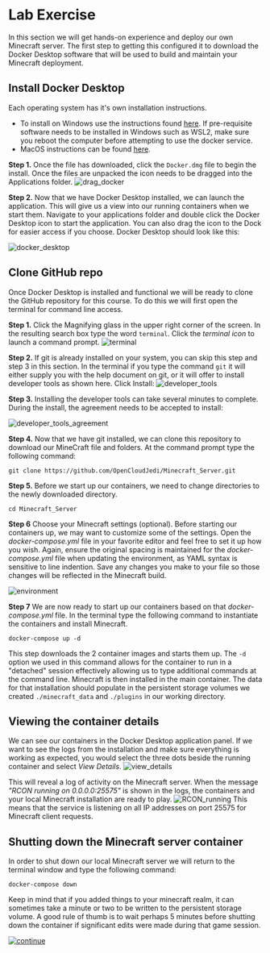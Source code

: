 
# Lab Exercise

In this section we will get hands-on experience and deploy our own Minecraft server. The first step to getting this configured it to download the Docker Desktop software that will be used to build and maintain your Minecraft deployment. 
## Install Docker Desktop
Each operating system has it's own installation instructions. 
- To install on Windows use the instructions found [here](https://docs.docker.com/desktop/install/windows-install/). If pre-requisite software needs to be installed in Windows such as WSL2, make sure you reboot the computer before attempting to use the docker service. 
- MacOS instructions can be found [here](https://docs.docker.com/desktop/install/mac-install/).


**Step 1.** Once the file has downloaded, click the `Docker.dmg` file to begin the install. Once the files are unpacked the icon needs to be dragged into the Applications folder.
![drag_docker](./images/drag_docker.png)

**Step 2.** Now that we have Docker Desktop installed, we can launch the application. This will give us a view into our running containers when we start them. Navigate to your applications folder and double click the Docker Desktop icon to start the application. You can also drag the icon to the Dock for easier access if you choose. Docker Desktop should look like this:

![docker_desktop](./images/docker_desktop.png)

## Clone GitHub repo

Once Docker Desktop is installed and functional we will be ready to clone the GitHub repository for this course. To do this we will first open the terminal for command line access. 

**Step 1.** Click the Magnifying glass in the upper right corner of the screen. In the resulting search box type the word `terminal`. Click the *terminal icon* to launch a command prompt.
![terminal](./images/terminal.png)

**Step 2.** If git is already installed on your system, you can skip this step and step 3 in this section. In the terminal if you type the command `git` it will either supply you with the help document on git, or it will offer to install developer tools as shown here. Click Install:
![developer_tools](./images/developer_tools.png)

**Step 3.** Installing the developer tools can take several minutes to complete. During the install, the agreement needs to be accepted to install:

![developer_tools_agreement](./images/developer_tools_agreement.png)

**Step 4.** Now that we have git installed, we can clone this repository to download our MineCraft file and folders. At the command prompt type the following command:

`git clone https://github.com/OpenCloudJedi/Minecraft_Server.git`

**Step 5.** Before we start up our containers, we need to change directories to the newly downloaded directory.

`cd Minecraft_Server`

**Step 6** Choose your Minecraft settings (optional). Before starting our containers up, we may want to customize some of the settings. Open the *docker-compose.yml* file in your favorite editor and feel free to set it up how you wish. Again, ensure the original spacing is maintained for the *docker-compose.yml* file when updating the environment, as YAML syntax is sensitive to line indention. Save any changes you make to your file so those changes will be reflected in the Minecraft build.

![environment](./images/environment.png)

**Step 7** We are now ready to start up our containers based on that *docker-compose.yml* file. In the terminal type the following command to instantiate the containers and install Minecraft.

`docker-compose up -d`

This step downloads the 2 container images and starts them up. The `-d` option we used in this command allows for the container to run in a "detached" session effectively allowing us to type additional commands at the command line. Minecraft is then installed in the main container. The data for that installation should populate in the persistent storage volumes we created `./minecraft_data` and `./plugins` in our working directory. 

## Viewing the container details

We can see our containers in the Docker Desktop application panel. If we want to see the logs from the installation and make sure everything is working as expected, you would select the three dots beside the running container and select *View Details*. 
![view_details](./images/view_details.png)

This will reveal a log of activity on the Minecraft server. When the message *"RCON running on 0.0.0.0:25575"* is shown in the logs, the containers and your local Minecraft installation are ready to play. 
![RCON_running](./images/rcon_running.png)
This means that the service is listening on all IP addresses on port 25575 for Minecraft client requests.


## Shutting down the Minecraft server container

In order to shut down our local Minecraft server we will return to the terminal window and type the following command:

`docker-compose down`

Keep in mind that if you added things to your minecraft realm, it can sometimes take a minute or two to be written to the persistent storage volume. A good rule of thumb is to wait perhaps 5 minutes before shutting down the container if significant edits were made during that game session.

[![continue](./images/continue.png)](./4_Conclusion.md)